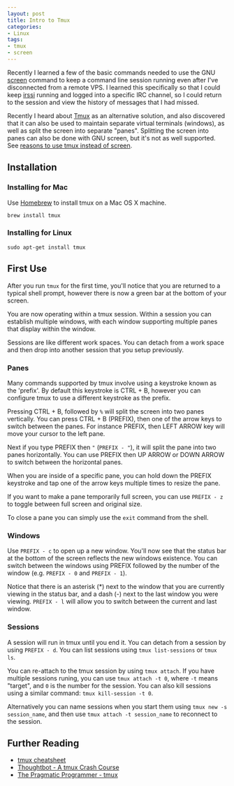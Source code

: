 ```yaml
---
layout: post
title: Intro to Tmux
categories:
- Linux
tags:
- tmux
- screen
---
```


Recently I learned a few of the basic commands needed to use
the GNU [screen](https://en.wikipedia.org/wiki/GNU_Screen) command to keep
a command line session running even after I've disconnected from a remote VPS.
I learned this specifically so that I could keep [irssi](https://irssi.org/)
running and logged into a specific IRC channel, so I could return to the session
and view the history of messages that I had missed.

Recently I heard about [Tmux](https://en.wikipedia.org/wiki/Tmux) as an
alternative solution, and also discovered that it can also be used to maintain
separate virtual terminals (windows), as well as split the screen into separate
"panes". Splitting the screen into panes can also be done with GNU screen, but
it's not as well supported. See [reasons to use tmux instead of screen](http://superuser.com/questions/236158/tmux-vs-screen).

## Installation

### Installing for Mac

Use [Homebrew](http://brew.sh/) to install tmux on a Mac OS X machine.

``` shell
brew install tmux
```

### Installing for Linux

``` shell
sudo apt-get install tmux
```

## First Use

After you run `tmux` for the first time, you'll notice that you are returned to
a typical shell prompt, however there is now a green bar at the bottom of your
screen.

You are now operating within a tmux session. Within a session you can establish
multiple windows, with each window supporting multiple panes that display within
the window.

Sessions are like different work spaces. You can detach from a work space and
then drop into another session that you setup previously.

### Panes

Many commands supported by tmux involve using a keystroke known as the 'prefix'.
By default this keystroke is CTRL + B, however you can configure tmux to use
a different keystroke as the prefix.

Pressing CTRL + B, followed by `%` will split the screen into two panes
vertically. You can press CTRL + B (PREFIX), then one of the arrow keys to
switch between the panes. For instance PREFIX, then LEFT ARROW key will move
your cursor to the left pane.

Next if you type PREFIX then `"` (`PREFIX - "`), it will split the pane into two
panes horizontally. You can use PREFIX then UP ARROW or DOWN ARROW to switch
between the horizontal panes.

When you are inside of a specific pane, you can hold down the PREFIX keystroke
and tap one of the arrow keys multiple times to resize the pane.

If you want to make a pane temporarily full screen, you can use `PREFIX - z` to
toggle between full screen and original size.

To close a pane you can simply use the `exit` command from the shell.

### Windows

Use `PREFIX - c` to open up a new window. You'll now see that the status bar
at the bottom of the screen reflects the new windows existence. You can switch
between the windows using PREFIX followed by the number of the window (e.g.
`PREFIX - 0` and `PREFIX - 1`).

Notice that there is an asterisk (*) next to the window that you are currently
viewing in the status bar, and a dash (-) next to the last window you were
viewing. `PREFIX - l` will allow you to switch between the current and last
window.

### Sessions

A session will run in tmux until you end it. You can detach from a session by
using `PREFIX - d`. You can list sessions using `tmux list-sessions` or
`tmux ls`.

You can re-attach to the tmux session by using `tmux attach`. If you have
multiple sessions runing, you can use `tmux attach -t 0`, where `-t`
means "target", and `0` is the number for the session. You can also kill
sessions using a similar command: `tmux kill-session -t 0`.

Alternatively you can name sessions when you start them using
`tmux new -s session_name`, and then use `tmux attach -t session_name` to
reconnect to the session.

## Further Reading

* [tmux cheatsheet](/resources/cheat-sheets/linux/#tmux)
* [Thoughtbot - A tmux Crash Course](https://robots.thoughtbot.com/a-tmux-crash-course)
* [The Pragmatic Programmer - tmux](http://pragprog.com/book/bhtmux/tmux)
